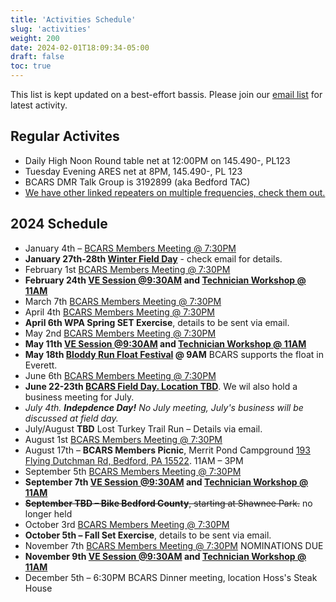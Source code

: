 ```yaml
---
title: 'Activities Schedule'
slug: 'activities'
weight: 200
date: 2024-02-01T18:09:34-05:00
draft: false
toc: true
---
```


This list is kept updated on a best-effort bassis. Please join our [email list](https://bcars.groups.io) for latest activity.

## Regular Activites


- Daily High Noon Round table net at 12:00PM on 145.490-, PL123 
- Tuesday Evening ARES net at 8PM, 145.490-, PL 123
- BCARS DMR Talk Group is 3192899 (aka Bedford TAC)
- [We have other linked repeaters on multiple frequencies, check them out.](/repeaters/)

## 2024 Schedule

- January 4th – [BCARS Members Meeting @ 7:30PM](/meetings/)
- **January 27th-28th [Winter Field Day](/winterfieldday/)** - check email for details.
- February 1st [BCARS Members Meeting @ 7:30PM](/meetings/)
- **February 24th [VE Session @9:30AM](/license/) and [Technician Workshop @ 11AM](/workshops/)**
- March 7th [BCARS Members Meeting @ 7:30PM](/meetings/)
- April 4th [BCARS Members Meeting @ 7:30PM](/meetings/)
- **April 6th WPA Spring SET Exercise**, details to be sent via email.
- May 2nd [BCARS Members Meeting @ 7:30PM](/meetings/)
- **May 11th [VE Session @9:30AM](/license/) and [Technician Workshop @ 11AM](/workshops/)**
- **May 18th [Bloddy Run Float Festival](https://www.reimagineeverett.com/event-details-registration/bloody-run-float-fest) @ 9AM** BCARS supports the float in Everett.
- June 6th [BCARS Members Meeting @ 7:30PM](/meetings/)
- **June 22-23th [BCARS Field Day. Location TBD](/fieldday/)**. We wil also hold a business meeting for July.
- _July 4th. **Indepdence Day!** No July meeting, July's business will be discussed at field day._
- July/August **TBD** Lost Turkey Trail Run – Details via email.
- August 1st [BCARS Members Meeting @ 7:30PM](/meetings/)
- August 17th – **BCARS Members Picnic**, Merrit Pond Campground  [193 Flying Dutchman Rd, Bedford, PA 15522](https://maps.app.goo.gl/7AQsjvUFr3CUP3FaA).  11AM – 3PM
- September 5th [BCARS Members Meeting @ 7:30PM](/meetings/)
- **September 7th [VE Session @9:30AM](/license/) and [Technician Workshop @ 11AM](/workshops/)**
- ~~**September TBD – Bike Bedford County**, starting at Shawnee Park.~~ no longer held
- October 3rd [BCARS Members Meeting @ 7:30PM](/meetings/)
- **October 5th – Fall Set Exercise**, details to be sent via email.
- November 7th [BCARS Members Meeting @ 7:30PM](/meetings/) NOMINATIONS DUE
- **November 9th [VE Session @9:30AM](/license/) and [Technician Workshop @ 11AM](/workshops/)**
- December 5th – 6:30PM BCARS Dinner meeting, location Hoss's Steak House
